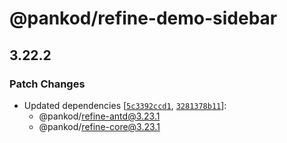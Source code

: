# @pankod/refine-demo-sidebar

## 3.22.2

### Patch Changes

-   Updated dependencies [[`5c3392ccd1`](https://github.com/pankod/refine/commit/5c3392ccd1eff70dae1479557eede8c246b76edc), [`3281378b11`](https://github.com/pankod/refine/commit/3281378b119c698be3ae4ecb3866b40b883494d8)]:
    -   @pankod/refine-antd@3.23.1
    -   @pankod/refine-core@3.23.1
